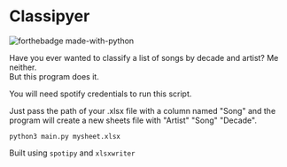 # Classipyer

![forthebadge made-with-python](http://ForTheBadge.com/images/badges/made-with-python.svg)

Have you ever wanted to classify a list of songs by decade and artist? Me neither.  
But this program does it.

You will need spotify credentials to run this script.

Just pass the path of your .xlsx file with a column named "Song" and the program will create a new sheets file with
"Artist" "Song" "Decade".

`python3 main.py mysheet.xlsx`

Built using `spotipy` and `xlsxwriter`